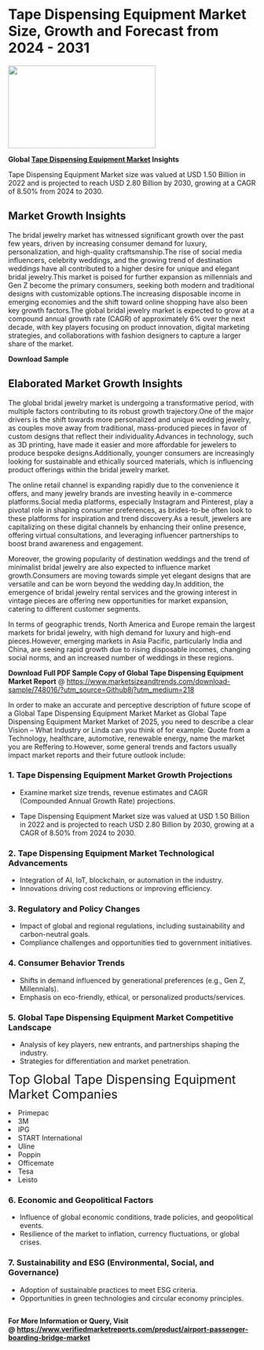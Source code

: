 <H1>Tape Dispensing Equipment Market Size, Growth and Forecast from 2024 - 2031</H1><img class="aligncenter size-medium wp-image-584254" src="https://thirdeyenews.in/wp-content/uploads/2024/09/Global-Market-Research-300x168.jpeg" alt="" width="300" height="168" /><p><strong>Global&nbsp;<a href="https://www.marketsizeandtrends.com/download-sample/748016/?utm_source=Github8j?utm_medium=218">Tape Dispensing Equipment Market</a> Insights</strong></p><p>Tape Dispensing Equipment Market size was valued at USD 1.50 Billion in 2022 and is projected to reach USD 2.80 Billion by 2030, growing at a CAGR of 8.50% from 2024 to 2030.</p><p><h2>Market Growth Insights</h2> <p>The bridal jewelry market has witnessed significant growth over the past few years, driven by increasing consumer demand for luxury, personalization, and high-quality craftsmanship.The rise of social media influencers, celebrity weddings, and the growing trend of destination weddings have all contributed to a higher desire for unique and elegant bridal jewelry.This market is poised for further expansion as millennials and Gen Z become the primary consumers, seeking both modern and traditional designs with customizable options.The increasing disposable income in emerging economies and the shift toward online shopping have also been key growth factors.The global bridal jewelry market is expected to grow at a compound annual growth rate (CAGR) of approximately 6% over the next decade, with key players focusing on product innovation, digital marketing strategies, and collaborations with fashion designers to capture a larger share of the market.</p> <p><strong>Download Sample</strong></p> <h2>Elaborated Market Growth Insights</h2> <p>The global bridal jewelry market is undergoing a transformative period, with multiple factors contributing to its robust growth trajectory.One of the major drivers is the shift towards more personalized and unique wedding jewelry, as couples move away from traditional, mass-produced pieces in favor of custom designs that reflect their individuality.Advances in technology, such as 3D printing, have made it easier and more affordable for jewelers to produce bespoke designs.Additionally, younger consumers are increasingly looking for sustainable and ethically sourced materials, which is influencing product offerings within the bridal jewelry market.</p> <p>The online retail channel is expanding rapidly due to the convenience it offers, and many jewelry brands are investing heavily in e-commerce platforms.Social media platforms, especially Instagram and Pinterest, play a pivotal role in shaping consumer preferences, as brides-to-be often look to these platforms for inspiration and trend discovery.As a result, jewelers are capitalizing on these digital channels by enhancing their online presence, offering virtual consultations, and leveraging influencer partnerships to boost brand awareness and engagement.</p> <p>Moreover, the growing popularity of destination weddings and the trend of minimalist bridal jewelry are also expected to influence market growth.Consumers are moving towards simple yet elegant designs that are versatile and can be worn beyond the wedding day.In addition, the emergence of bridal jewelry rental services and the growing interest in vintage pieces are offering new opportunities for market expansion, catering to different customer segments.</p> <p>In terms of geographic trends, North America and Europe remain the largest markets for bridal jewelry, with high demand for luxury and high-end pieces.However, emerging markets in Asia Pacific, particularly India and China, are seeing rapid growth due to rising disposable incomes, changing social norms, and an increased number of weddings in these regions.</p> <p><span class=""><strong>Download Full PDF Sample Copy of Global Tape Dispensing Equipment Market Report</strong> @ <a href="https://www.marketsizeandtrends.com/download-sample/748016/?utm_source=Github8j?utm_medium=218" target="_blank">https://www.marketsizeandtrends.com/download-sample/748016/?utm_source=Github8j?utm_medium=218</a></span></p><p>In order to make an accurate and perceptive description of future scope of a Global&nbsp;Tape Dispensing Equipment Market Market as Global&nbsp;Tape Dispensing Equipment Market Market of 2025, you need to describe a clear Vision &ndash; What Industry or Linda can you think of for example: Quote from a Technology, healthcare, automotive, renewable energy, name the market you are Reffering to.However, some general trends and factors usually impact market reports and their future outlook include:</p><h3>1.&nbsp;<strong>Tape Dispensing Equipment Market Growth Projections</strong></h3><ul><li>Examine market size trends, revenue estimates and CAGR (Compounded Annual Growth Rate) projections.</li><li><p>Tape Dispensing Equipment Market size was valued at USD 1.50 Billion in 2022 and is projected to reach USD 2.80 Billion by 2030, growing at a CAGR of 8.50% from 2024 to 2030.</p></li></ul><h3>2.&nbsp;<strong>Tape Dispensing Equipment Market Technological Advancements</strong></h3><ul><li>Integration of AI, IoT, blockchain, or automation in the industry.</li><li>Innovations driving cost reductions or improving efficiency.</li></ul><h3>3.&nbsp;<strong>Regulatory and Policy Changes</strong></h3><ul><li>Impact of global and regional regulations, including sustainability and carbon-neutral goals.</li><li>Compliance challenges and opportunities tied to government initiatives.</li></ul><h3>4.&nbsp;<strong>Consumer Behavior Trends</strong></h3><ul><li>Shifts in demand influenced by generational preferences (e.g., Gen Z, Millennials).</li><li>Emphasis on eco-friendly, ethical, or personalized products/services.</li></ul><h3>5.&nbsp;<strong>Global Tape Dispensing Equipment Market Competitive Landscape</strong></h3><ul><li>Analysis of key players, new entrants, and partnerships shaping the industry.</li><li>Strategies for differentiation and market penetration.</li></ul><p data-pm-slice="1 1 []"><span style="color: inherit; font-family: inherit; font-size: 25px;">Top Global Tape Dispensing Equipment Market Companies</span></p><div class="" data-test-id=""><p><li>Primepac</li><li> 3M</li><li> IPG</li><li> START International</li><li> Uline</li><li> Poppin</li><li> Officemate</li><li> Tesa</li><li> Leisto</li></p></div><h3>6.&nbsp;<strong>Economic and Geopolitical Factors</strong></h3><ul><li>Influence of global economic conditions, trade policies, and geopolitical events.</li><li>Resilience of the market to inflation, currency fluctuations, or global crises.</li></ul><h3>7.&nbsp;<strong>Sustainability and ESG (Environmental, Social, and Governance)</strong></h3><ul><li>Adoption of sustainable practices to meet ESG criteria.</li><li>Opportunities in green technologies and circular economy principles.</li></ul><h2><strong style="font-size: 14px;">For More Information or Query, Visit @&nbsp;</strong><a style="background-color: #ffffff; font-size: 14px;" href="https://www.marketsizeandtrends.com/report/tape-dispensing-equipment-market/" target="_blank">https://www.verifiedmarketreports.com/product/airport-passenger-boarding-bridge-market</a></h2>